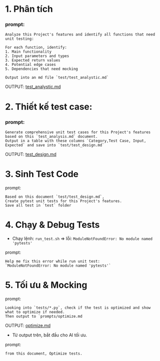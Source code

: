 # 1. Phân tích

### prompt:
```
Analyze this Project's features and identify all functions that need unit testing:

For each function, identify:
1. Main functionality
2. Input parameters and types
3. Expected return values
4. Potential edge cases
5. Dependencies that need mocking

Output into an md file `test/test_analystic.md`
```
OUTPUT: [test_analystic.md](test_analystic.md)

# 2. Thiết kế test case:

### prompt:
```
Generate comprehensive unit test cases for this Project's features based on this `test_analysis.md` document.
Output in a table with these columns `Category,Test Case, Input, Expected` and save into `test/test_design.md`
```
OUTPUT: [test_design.md](test_design.md)
 
# 3. Sinh Test Code
prompt: 

```
Based on this document `test/test_design.md`,
Create pytest unit tests for this Project's features.
Save all test in `test` folder
```

# 4. Chạy & Debug Tests
- Chạy lệnh: `run_test.sh`
=> lỗi: `ModuleNotFoundError: No module named 'pytests'`

prompt: 
```
Help me fix this error while run unit test:
`ModuleNotFoundError: No module named 'pytests'`
```

# 5. Tối ưu & Mocking
prompt:
```
Looking into `tests/*.py`, check if the test is optimized and show what to optimize if needed.
Then output to `prompts/optimize.md
```
OUTPUT: [optimize.md](optimize.md)

- Từ output trên, bắt đầu cho AI tối ưu.

prompt:
```
from this document, Optimize tests.
```
